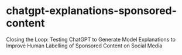 # chatgpt-explanations-sponsored-content
Closing the Loop: Testing ChatGPT to Generate Model Explanations to Improve Human Labelling of Sponsored Content on Social Media
